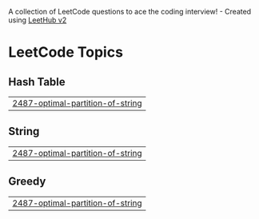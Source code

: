 A collection of LeetCode questions to ace the coding interview! - Created using [LeetHub v2](https://github.com/arunbhardwaj/LeetHub-2.0)
<!---LeetCode Topics Start-->
# LeetCode Topics
## Hash Table
|  |
| ------- |
| [2487-optimal-partition-of-string](https://github.com/55947405/Leetcode-questions/tree/master/2487-optimal-partition-of-string) |
## String
|  |
| ------- |
| [2487-optimal-partition-of-string](https://github.com/55947405/Leetcode-questions/tree/master/2487-optimal-partition-of-string) |
## Greedy
|  |
| ------- |
| [2487-optimal-partition-of-string](https://github.com/55947405/Leetcode-questions/tree/master/2487-optimal-partition-of-string) |
<!---LeetCode Topics End-->
